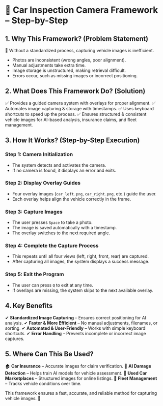 # 🚗 Car Inspection Camera Framework – Step-by-Step

## 1. Why This Framework? (Problem Statement)
🔴 Without a standardized process, capturing vehicle images is inefficient.

- Photos are inconsistent (wrong angles, poor alignment).
- Manual adjustments take extra time.
- Image storage is unstructured, making retrieval difficult.
- Errors occur, such as missing images or incorrect positioning.

## 2. What Does This Framework Do? (Solution)
✅ Provides a guided camera system with overlays for proper alignment.
✅ Automates image capturing & storage with timestamps.
✅ Uses keyboard shortcuts to speed up the process.
✅ Ensures structured & consistent vehicle images for AI-based analysis, insurance claims, and fleet management.

## 3. How It Works? (Step-by-Step Execution)
### Step 1: Camera Initialization
- The system detects and activates the camera.
- If no camera is found, it displays an error and exits.

### Step 2: Display Overlay Guides
- Four overlay images (`car_left.png`, `car_right.png`, etc.) guide the user.
- Each overlay helps align the vehicle correctly in the frame.

### Step 3: Capture Images
- The user presses `Space` to take a photo.
- The image is saved automatically with a timestamp.
- The overlay switches to the next required angle.

### Step 4: Complete the Capture Process
- This repeats until all four views (left, right, front, rear) are captured.
- After capturing all images, the system displays a success message.

### Step 5: Exit the Program
- The user can press `Q` to exit at any time.
- If overlays are missing, the system skips to the next available overlay.

## 4. Key Benefits
✔ **Standardized Image Capturing** – Ensures correct positioning for AI analysis.
✔ **Faster & More Efficient** – No manual adjustments, filenames, or sorting.
✔ **Automated & User-Friendly** – Works with simple keyboard shortcuts.
✔ **Error Handling** – Prevents incomplete or incorrect image captures.

## 5. Where Can This Be Used?
🏠 **Car Insurance** – Accurate images for claim verification.
🚗 **AI Damage Detection** – Helps train AI models for vehicle assessment.
📸 **Used Car Marketplaces** – Structured images for online listings.
🏢 **Fleet Management** – Tracks vehicle conditions over time.

This framework ensures a fast, accurate, and reliable method for capturing vehicle images. 🚀


